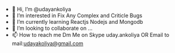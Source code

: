 - 👋 Hi, I’m @udayankoliya
- 👀 I’m interested in Fix Any Complex and Criticle Bugs
- 🌱 I’m currently learning Reactjs Nodejs and Mongodb
- 💞️ I’m looking to collaborate on ...
- 📫 How to reach me 
Dm Me on Skype uday.ankoliya
OR Email to mail:udayakoliya@gmail.com

<!---
udayankoliya/udayankoliya is a ✨ special ✨ repository because its `README.md` (this file) appears on your GitHub profile.
You can click the Preview link to take a look at your changes.
--->
